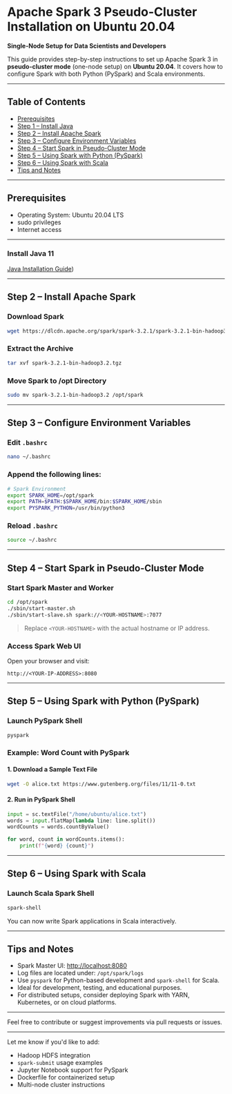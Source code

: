 # Apache Spark 3 Pseudo-Cluster Installation on Ubuntu 20.04  
**Single-Node Setup for Data Scientists and Developers**

This guide provides step-by-step instructions to set up Apache Spark 3 in **pseudo-cluster mode** (one-node setup) on **Ubuntu 20.04**. It covers how to configure Spark with both Python (PySpark) and Scala environments.

---

## Table of Contents

- [Prerequisites](#prerequisites)  
- [Step 1 – Install Java](#step-1--install-java)  
- [Step 2 – Install Apache Spark](#step-2--install-apache-spark)  
- [Step 3 – Configure Environment Variables](#step-3--configure-environment-variables)  
- [Step 4 – Start Spark in Pseudo-Cluster Mode](#step-4--start-spark-in-pseudo-cluster-mode)  
- [Step 5 – Using Spark with Python (PySpark)](#step-5--using-spark-with-python-pyspark)  
- [Step 6 – Using Spark with Scala](#step-6--using-spark-with-scala)  
- [Tips and Notes](#tips-and-notes)

---

## Prerequisites

- Operating System: Ubuntu 20.04 LTS  
- sudo privileges  
- Internet access  

---

### Install Java 11
  
[Java Installation Guide](https://github.com/Furkaragoz/big-data-ai-installation/tree/main/java))


---

## Step 2 – Install Apache Spark

### Download Spark
```bash
wget https://dlcdn.apache.org/spark/spark-3.2.1/spark-3.2.1-bin-hadoop3.2.tgz
```

### Extract the Archive
```bash
tar xvf spark-3.2.1-bin-hadoop3.2.tgz
```

### Move Spark to /opt Directory
```bash
sudo mv spark-3.2.1-bin-hadoop3.2 /opt/spark
```

---

## Step 3 – Configure Environment Variables

### Edit `.bashrc`
```bash
nano ~/.bashrc
```

### Append the following lines:
```bash
# Spark Environment
export SPARK_HOME=/opt/spark
export PATH=$PATH:$SPARK_HOME/bin:$SPARK_HOME/sbin
export PYSPARK_PYTHON=/usr/bin/python3
```

### Reload `.bashrc`
```bash
source ~/.bashrc
```

---

## Step 4 – Start Spark in Pseudo-Cluster Mode

### Start Spark Master and Worker
```bash
cd /opt/spark
./sbin/start-master.sh
./sbin/start-slave.sh spark://<YOUR-HOSTNAME>:7077
```

> Replace `<YOUR-HOSTNAME>` with the actual hostname or IP address.

### Access Spark Web UI

Open your browser and visit:
```
http://<YOUR-IP-ADDRESS>:8080
```

---

## Step 5 – Using Spark with Python (PySpark)

### Launch PySpark Shell
```bash
pyspark
```

### Example: Word Count with PySpark

#### 1. Download a Sample Text File
```bash
wget -O alice.txt https://www.gutenberg.org/files/11/11-0.txt
```

#### 2. Run in PySpark Shell
```python
input = sc.textFile("/home/ubuntu/alice.txt")
words = input.flatMap(lambda line: line.split())
wordCounts = words.countByValue()

for word, count in wordCounts.items():
    print(f"{word} {count}")
```

---

## Step 6 – Using Spark with Scala

### Launch Scala Spark Shell
```bash
spark-shell
```

You can now write Spark applications in Scala interactively.

---

## Tips and Notes

- Spark Master UI: [http://localhost:8080](http://localhost:8080)
- Log files are located under: `/opt/spark/logs`
- Use `pyspark` for Python-based development and `spark-shell` for Scala.
- Ideal for development, testing, and educational purposes.
- For distributed setups, consider deploying Spark with YARN, Kubernetes, or on cloud platforms.

---

Feel free to contribute or suggest improvements via pull requests or issues.

---

Let me know if you'd like to add:
- Hadoop HDFS integration  
- `spark-submit` usage examples  
- Jupyter Notebook support for PySpark  
- Dockerfile for containerized setup  
- Multi-node cluster instructions
